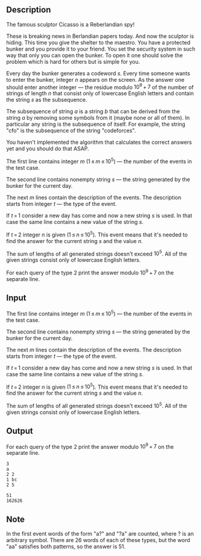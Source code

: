 ## Description

<div><p>The famous sculptor Cicasso is a Reberlandian spy!</p><p>These is breaking news in Berlandian papers today. And now the sculptor is hiding. This time you give the shelter to the maestro. You have a protected bunker and you provide it to your friend. You set the security system in such way that only you can open the bunker. To open it one should solve the problem which is hard for others but is simple for you.</p><p>Every day the bunker generates a codeword <span class="tex-span"><i>s</i></span>. Every time someone wants to enter the bunker, integer <span class="tex-span"><i>n</i></span> appears on the screen. As the answer one should enter another integer — the residue modulo <span class="tex-span">10<sup class="upper-index">9</sup> + 7</span> of the number of strings of length <span class="tex-span"><i>n</i></span> that consist only of lowercase English letters and contain the string <span class="tex-span"><i>s</i></span> as the <span class="tex-font-style-bf">subsequence</span>.</p><p>The subsequence of string <span class="tex-span"><i>a</i></span> is a string <span class="tex-span"><i>b</i></span> that can be derived from the string <span class="tex-span"><i>a</i></span> by removing some symbols from it (maybe none or all of them). In particular any string is the subsequence of itself. For example, the string "<span class="tex-font-style-tt">cfo</span>" is the subsequence of the string "<span class="tex-font-style-tt">codeforces</span>".</p><p>You haven't implemented the algorithm that calculates the correct answers yet and you should do that ASAP.</p></div><div class="input-specification"><p>The first line contains integer <span class="tex-span"><i>m</i></span> (<span class="tex-span">1 ≤ <i>m</i> ≤ 10<sup class="upper-index">5</sup></span>) — the number of the events in the test case.</p><p>The second line contains nonempty string <span class="tex-span"><i>s</i></span> — the string generated by the bunker for the current day.</p><p>The next <span class="tex-span"><i>m</i></span> lines contain the description of the events. The description starts from integer <span class="tex-span"><i>t</i></span> — the type of the event.</p><p>If <span class="tex-span"><i>t</i> = 1</span> consider a new day has come and now a new string <span class="tex-span"><i>s</i></span> is used. In that case the same line contains a new value of the string <span class="tex-span"><i>s</i></span>.</p><p>If <span class="tex-span"><i>t</i> = 2</span> integer <span class="tex-span"><i>n</i></span> is given <span class="tex-span">(1 ≤ <i>n</i> ≤ 10<sup class="upper-index">5</sup></span>). This event means that it's needed to find the answer for the current string <span class="tex-span"><i>s</i></span> and the value <span class="tex-span"><i>n</i></span>.</p><p>The sum of lengths of all generated strings doesn't exceed <span class="tex-span">10<sup class="upper-index">5</sup></span>. All of the given strings consist only of lowercase English letters.</p></div><div class="output-specification"><p>For each query of the type <span class="tex-span">2</span> print the answer modulo <span class="tex-span">10<sup class="upper-index">9</sup> + 7</span> on the separate line.</p></div>

## Input

<p>The first line contains integer <span class="tex-span"><i>m</i></span> (<span class="tex-span">1 ≤ <i>m</i> ≤ 10<sup class="upper-index">5</sup></span>) — the number of the events in the test case.</p><p>The second line contains nonempty string <span class="tex-span"><i>s</i></span> — the string generated by the bunker for the current day.</p><p>The next <span class="tex-span"><i>m</i></span> lines contain the description of the events. The description starts from integer <span class="tex-span"><i>t</i></span> — the type of the event.</p><p>If <span class="tex-span"><i>t</i> = 1</span> consider a new day has come and now a new string <span class="tex-span"><i>s</i></span> is used. In that case the same line contains a new value of the string <span class="tex-span"><i>s</i></span>.</p><p>If <span class="tex-span"><i>t</i> = 2</span> integer <span class="tex-span"><i>n</i></span> is given <span class="tex-span">(1 ≤ <i>n</i> ≤ 10<sup class="upper-index">5</sup></span>). This event means that it's needed to find the answer for the current string <span class="tex-span"><i>s</i></span> and the value <span class="tex-span"><i>n</i></span>.</p><p>The sum of lengths of all generated strings doesn't exceed <span class="tex-span">10<sup class="upper-index">5</sup></span>. All of the given strings consist only of lowercase English letters.</p>

## Output

<p>For each query of the type <span class="tex-span">2</span> print the answer modulo <span class="tex-span">10<sup class="upper-index">9</sup> + 7</span> on the separate line.</p>





```input1
3
a
2 2
1 bc
2 5

```




```output1
51
162626

```



## Note

<p>In the first event words of the form "<span class="tex-font-style-tt">a?</span>" and "<span class="tex-font-style-tt">?a</span>" are counted, where <span class="tex-font-style-tt">?</span> is an arbitrary symbol. There are <span class="tex-span">26</span> words of each of these types, but the word "<span class="tex-font-style-tt">aa</span>" satisfies both patterns, so the answer is <span class="tex-span">51</span>.</p>

